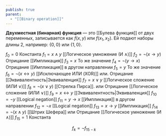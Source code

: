 ```yaml
---
publish: true
parent:
  - "[[Binary operation]]"
---
```


**Двухместная (бинарная) функция** — это [[Булева функция]] от двух переменных, записывается как $f(x, y)$ или $f(x_1, x_2)$. Ей подают наборы длины 2, например: $\{0, 0\}$ или $\{1, 0\}$.


$f_0 =0$                 Константа
$f_1 =x∧y$           [[Логическое умножение (И ∧)]]
$f_2 =¬(x→y)$    Отрицание [[Импликация]]
$f_3 =x$                 То же значение
$f_4 =¬(y→x)$    Отрицание [[Импликация]] в другом направлении
$f_5 =y$                 То же значение
$f_6 =¬(x↔y)$    [[Исключающее ИЛИ (XOR)]]     или.          Отрицание [[Эквивалентность|Эквиваленция]]
$f_7 =x∨y$           [[Логическое сложение (ИЛИ ∨)]]
$f_8 =¬(x∨y)$      [[Стрелка Пирса]].     или        Отрицание [[Логическое сложение (ИЛИ ∨)]]
$f_9 =x↔y$         [[Эквивалентность|Эквиваленция]]
$f_10 =¬y$             [[Logical negation]]
$f_11 =y→x$        [[Импликация]] в другом направлении
$f_12 =¬x$             [[Logical negation]]
$f_13 =x→y$        [[Импликация]]
$f_14 =¬(x∧y)$    [[Штрих Шефера]]       или        Отрицание [[Логическое умножение (И ∧)]]
$f_15 =1$                Константа


$$f_k =¬f_{15−k}$$